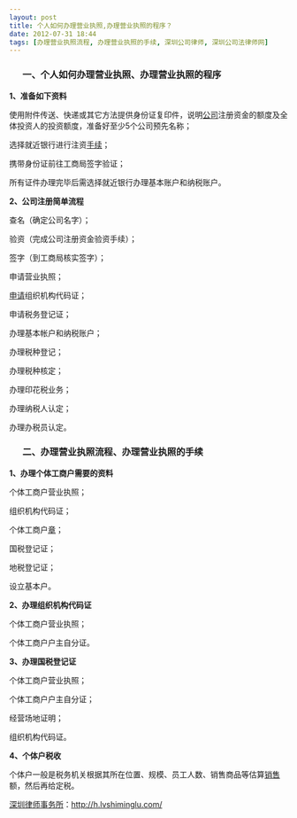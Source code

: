 ```yaml
---
layout: post
title: 个人如何办理营业执照,办理营业执照的程序？
date: 2012-07-31 18:44
tags: [办理营业执照流程, 办理营业执照的手续, 深圳公司律师, 深圳公司法律师网]
---
```

<ol>
<h3>一、个人如何办理营业执照、办理营业执照的程序</h3>
</ol>
<strong>1、准备如下资料</strong>

使用附件传送、快递或其它方法提供身份证复印件，说明<a href="http://h.lvshiminglu.com/law/916.html">公司</a>注册资金的额度及全体投资人的投资额度，准备好至少5个公司预先名称；

选择就近银行进行注资<a href="http://h.lvshiminglu.com/law/863.html">手续</a>；

携带身份证前往工商局签字验证；

所有证件办理完毕后需选择就近银行办理基本账户和纳税账户。

<strong>2、公司注册简单流程</strong>

查名（确定公司名字）；

验资（完成公司注册资金验资手续）；

签字（到工商局核实签字）；

申请营业执照；

<a href="http://h.lvshiminglu.com/law/842.html">申请</a>组织机构代码证；

申请税务登记证；

办理基本帐户和纳税账户；

办理税种登记；

办理税种核定；

办理印花税业务；

办理纳税人认定；

办理办税员认定。
<ol>
<h3>二、办理营业执照流程、办理营业执照的手续</h3>
</ol>
<strong>1、办理个体工商户需要的资料</strong>

个体工商户营业执照；

组织机构代码证；

个体工商户<a href="http://h.lvshiminglu.com/law/280.html">章</a>；

国税登记证；

地税登记证；

设立基本户。

<strong>2、办理组织机构代码证</strong>

个体工商户营业执照；

个体工商户户主自分证。

<strong>3、办理国税登记证</strong>

个体工商户营业执照；

个体工商户户主自分证；

经营场地证明；

组织机构代码证。

<strong>4、个体户税收</strong>

个体户一般是税务机关根据其所在位置、规模、员工人数、销售商品等估算<a href="http://h.lvshiminglu.com/law/761.html">销售</a>额，然后再给定税。

<a href="http://h.lvshiminglu.com/">深圳律师事务所</a>：<a href="http://h.lvshiminglu.com/">http://h.lvshiminglu.com/</a>

